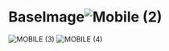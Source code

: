 # BaseImage![Mobile (2)](https://user-images.githubusercontent.com/102665136/180811540-a058f36d-2395-417b-83e0-44695c343f02.png)
![MOBILE (3)](https://user-images.githubusercontent.com/102665136/180813021-99452961-2583-41f2-9d26-d78c8934e64a.png)
![MOBILE (4)](https://user-images.githubusercontent.com/102665136/180813052-d49a2da2-0911-4bf7-855c-b7480570ea6d.png)
